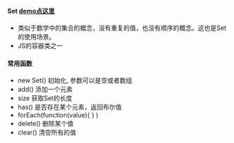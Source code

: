 #### Set     [demo点这里](https://github.com/baoendemao/javascript-summary/tree/master/demos/demo-set/set-1.js)
* 类似于数学中的集合的概念，没有重复的值，也没有顺序的概念。这也是Set的使用场景。
* JS的容器类之一
#### 常用函数 
* new Set() 初始化, 参数可以是空或者数组
* add() 添加一个元素
* size  获取Set的长度
* has()  是否存在某个元素，返回布尔值
* forEach(function(value){ } )
* delete()  删除某个值
* clear()  清空所有的值